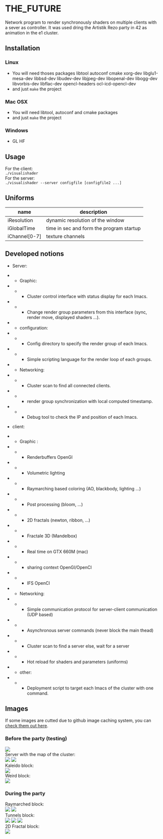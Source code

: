 # THE_FUTURE

Network program to render synchronously shaders on multiple clients with a sever as controller. It was used dring the Artistik Rezo party in 42 as animation in the e1 cluster.

## Installation
### Linux
+ You will need thoses packages libtool autoconf cmake xorg-dev libglu1-mesa-dev libbsd-dev libudev-dev libjpeg-dev libopenal-dev libogg-dev libvorbis-dev libflac-dev opencl-headers ocl-icd-opencl-dev
+ and just `make` the project

### Mac OSX
+ You will need libtool, autoconf and cmake packages
+ and just `make` the project

### Windows
+ GL HF

## Usage
For the client:  
`./visualishader`  
For the server:  
`./visualishader --server configfile [configfile2 ...]`  

## Uniforms
name | description
--- | ---
iResolution | dynamic resolution of the window
iGlobalTime | time in sec and form the program startup
iChannel[0-7] | texture channels

## Developed notions
+ Server:
+ + Graphic:
+ + + Cluster control interface with status display for each Imacs.
+ + + Change render group parameters from this interface (sync, render move, displayed shaders ...).
+ + configuration:
+ + + Config directory to specify the render group of each Imacs.
+ + + Simple scripting language for the render loop of each groups.

+ + Networking:
+ + + Cluster scan to find all connected clients.
+ + + render group synchronization with local computed timestamp.
+ + + Debug tool to check the IP and position of each Imacs.

+ client:
+ + Graphic : 
+ + + Renderbuffers OpenGl
+ + + Volumetric lighting
+ + + Raymarching based coloring (AO, blackbody, lighting ...)
+ + + Post processing (bloom, ...)
+ + + 2D fractals (newton, ribbon, ...)
+ + + Fractale 3D (Mandelbox)
+ + + Real time on GTX 660M (mac)
+ + + sharing context OpenGl/OpenCl
+ + + IFS OpenCl
+ + Networking: 
+ + + Simple communication protocol for server-client communication (UDP based)
+ + + Asynchronous server commands (never block the main thead) 
+ + + Cluster scan to find a server else, wait for a server
+ + + Hot reload for shaders and parameters (uniforms)
+ + other:
+ + + Deployment script to target each Imacs of the cluster with one command.


## Images

If some images are cutted due to github image caching system, you can [check them out here](https://infotechfrance-my.sharepoint.com/:f:/g/personal/a_lelievre_infotech_fr/EisItCWaV-pKi1nLveC5i3IB64-Cx7dFNOXwaS4mBh4kIQ?e=UnAmjO).

### Before the party (testing)

![](https://image.noelshack.com/fichiers/2017/48/4/1512058471-dsc-0823-jpg.jpg)\
Server with the map of the cluster:\
![](https://image.noelshack.com/fichiers/2017/48/4/1512058471-dsc-0828-jpg.jpg)
![](https://image.noelshack.com/fichiers/2017/48/4/1512058471-dsc-0849-jpg.jpg)\
Kaleido block:\
![](https://image.noelshack.com/fichiers/2017/48/4/1512058471-dsc-0833-jpg.jpg)\
Weird block:\
![](https://image.noelshack.com/fichiers/2017/48/4/1512058471-dsc-0851-jpg.jpg)


### During the party

Raymarched block:\
![](https://image.noelshack.com/fichiers/2017/29/1/1500292196-rsz-p6270490.jpg)
![](https://image.noelshack.com/fichiers/2017/48/4/1512054299-1500292777-rsz-2p6270491.png)\
Tunnels block:\
![](https://image.noelshack.com/fichiers/2017/48/4/1512058473-dsc-0873-jpg.jpg)
![](https://image.noelshack.com/fichiers/2017/29/1/1500292346-capture-d-ecran-2017-07-17-a-13-48-26.png)
![](https://image.noelshack.com/fichiers/2017/48/4/1512058472-dsc-0871-jpg.jpg)\
2D Fractal block:\
![](https://image.noelshack.com/fichiers/2017/48/4/1512058473-dsc-0878-jpg.jpg)

